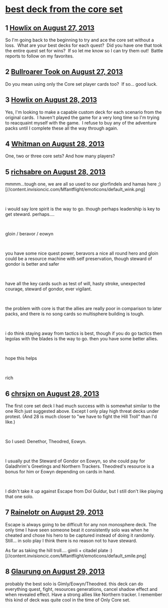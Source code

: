 # [best deck from the core set](https://community.fantasyflightgames.com/topic/89339-best-deck-from-the-core-set/)

## 1 [Howlix on August 27, 2013](https://community.fantasyflightgames.com/topic/89339-best-deck-from-the-core-set/?do=findComment&comment=851550)

So I'm going back to the beginning to try and ace the core set without a loss.  What are your best decks for each quest?  Did you have one that took the entire quest set for wins?  If so let me know so I can try them out!  Battle reports to follow on my favorites.

## 2 [Bullroarer Took on August 27, 2013](https://community.fantasyflightgames.com/topic/89339-best-deck-from-the-core-set/?do=findComment&comment=851669)

Do you mean using only the Core set player cards too?  If so... good luck.

## 3 [Howlix on August 28, 2013](https://community.fantasyflightgames.com/topic/89339-best-deck-from-the-core-set/?do=findComment&comment=851892)

Yes, I'm looking to make a capable custom deck for each scenario from the original cards.  I haven't played the game for a very long time so I'm trying to reacquaint myself with the game.  I refuse to buy any of the adventure packs until I complete these all the way through again.

## 4 [Whitman on August 28, 2013](https://community.fantasyflightgames.com/topic/89339-best-deck-from-the-core-set/?do=findComment&comment=851907)

One, two or three core sets? And how many players?

## 5 [richsabre on August 28, 2013](https://community.fantasyflightgames.com/topic/89339-best-deck-from-the-core-set/?do=findComment&comment=851963)

mmmm...tough one, we are all so used to our glorfindels and hamas here ;) [//content.invisioncic.com/Mfantflight/emoticons/default_wink.png]

 

i would say lore spirit is the way to go. though perhaps leadership is key to get steward. perhaps....

 

gloin / beravor / eowyn

 

you have some nice quest power, beravors a nice all round hero and gloin could be a resource machine with self preservation, though steward of gondor is better and safer

 

have all the key cards such as test of will, hasty stroke, unexpected courage, steward of gondor, ever vigilant.

 

the problem with core is that the allies are really poor in comparison to later packs, and there is no song cards so multisphere building is tough.

 

i do think staying away from tactics is best, though if you do go tactics then legolas with the blades is the way to go. then you have some better allies.

 

hope this helps

 

rich

## 6 [chrsjxn on August 28, 2013](https://community.fantasyflightgames.com/topic/89339-best-deck-from-the-core-set/?do=findComment&comment=852608)

The first core set deck I had much success with is somewhat similar to the one Rich just suggested above. Except I only play high threat decks under protest. (And 28 is much closer to "we have to fight the Hill Troll" than I'd like.)

 

So I used: Denethor, Theodred, Eowyn.

 

I usually put the Steward of Gondor on Eowyn, so she could pay for Galadhrim's Greetings and Northern Trackers. Theodred's resource is a bonus for him or Eowyn depending on cards in hand.

 

I didn't take it up against Escape from Dol Guldur, but I still don't like playing that one solo.

## 7 [Rainelotr on August 29, 2013](https://community.fantasyflightgames.com/topic/89339-best-deck-from-the-core-set/?do=findComment&comment=852963)

Escape is always going to be difficult for any non monosphere deck. The only time I have seen someone beat it consistently solo was when he cheated and chose his hero to be captured instead of doing it randomly. Still... in solo play I think there is no reason not to have steward.

As far as taking the hill troll.... gimli + citadel plate :) [//content.invisioncic.com/Mfantflight/emoticons/default_smile.png]

## 8 [Glaurung on August 29, 2013](https://community.fantasyflightgames.com/topic/89339-best-deck-from-the-core-set/?do=findComment&comment=853102)

probably the best solo is Gimly/Eowyn/Theodred. this deck can do everything quest, fight, resources generations, cancel shadow effect and when revealed effect. Have a strong allies like Northern tracker. I remember this kind of deck was quite cool in the time of Only Core set.

